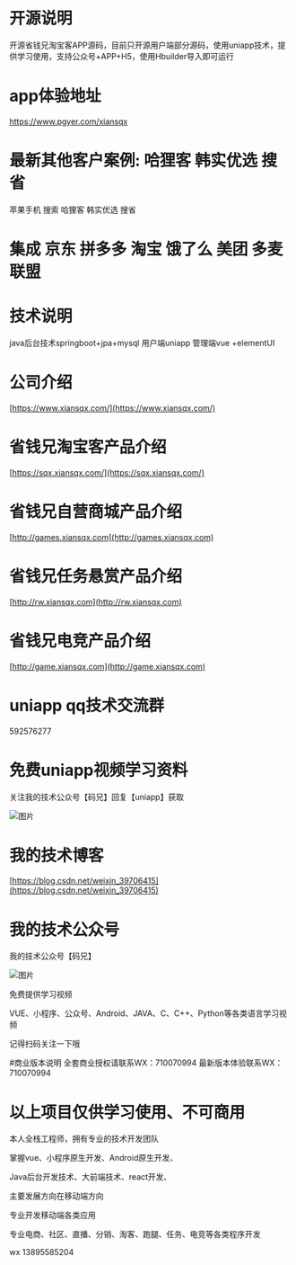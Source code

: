 # 开源说明
开源省钱兄淘宝客APP源码，目前只开源用户端部分源码，使用uniapp技术，提供学习使用，支持公众号+APP+H5，使用Hbuilder导入即可运行

# app体验地址 
https://www.pgyer.com/xiansqx


# 最新其他客户案例: 哈狸客 韩实优选 搜省
苹果手机 搜索 哈狸客 韩实优选 搜省 

# 集成 京东 拼多多 淘宝 饿了么 美团 多麦联盟

# 技术说明
java后台技术springboot+jpa+mysql 
用户端uniapp
管理端vue +elementUI


# 公司介绍
[https://www.xiansqx.com/](https://www.xiansqx.com/)

# 省钱兄淘宝客产品介绍
[https://sqx.xiansqx.com/](https://sqx.xiansqx.com/)

# 省钱兄自营商城产品介绍
[http://games.xiansqx.com](http://games.xiansqx.com)

# 省钱兄任务悬赏产品介绍
[http://rw.xiansqx.com](http://rw.xiansqx.com)

# 省钱兄电竞产品介绍
[http://game.xiansqx.com](http://game.xiansqx.com)

# uniapp qq技术交流群
592576277

# 免费uniapp视频学习资料

关注我的技术公众号【码兄】回复【uniapp】获取 

![图片](https://tk.gomyorder.cn/qrs.jpg)


# 我的技术博客

[https://blog.csdn.net/weixin_39706415](https://blog.csdn.net/weixin_39706415)


# 我的技术公众号

我的技术公众号【码兄】

![图片](https://tk.gomyorder.cn/qrs.jpg)

免费提供学习视频

VUE、小程序、公众号、Android、JAVA、C、C++、Python等各类语言学习视频

记得扫码关注一下哦

#商业版本说明
全套商业授权请联系WX：710070994
最新版本体验联系WX：710070994

# 以上项目仅供学习使用、不可商用

本人全栈工程师，拥有专业的技术开发团队

掌握vue、小程序原生开发、Android原生开发、

Java后台开发技术、大前端技术、react开发、

主要发展方向在移动端方向

专业开发移动端各类应用

专业电商、社区、直播、分销、淘客、跑腿、任务、电竞等各类程序开发

wx 13895585204




